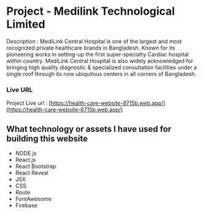 # Project - Medilink Technological Limited

Description : MediLink Central Hospital is one of the largest and most recognized private healthcare brands in Bangladesh. Known for its pioneering works in setting-up the first super-specialty Cardiac hospital within country. MediLink Central Hospital is also widely acknowledged for bringing high quality diagnostic & specialized consultation facilities under a single roof through its now ubiquitous centers in all corners of Bangladesh.

### Live URL

Project Live url : [https://health-care-website-8715b.web.app/](https://health-care-website-8715b.web.app/)

## What technology or assets I have used for building this website

- NODE.js
- React.js
- React Bootstrap
- React Reveal
- JSX
- CSS
- Route
- FontAwesome
- Firebase

